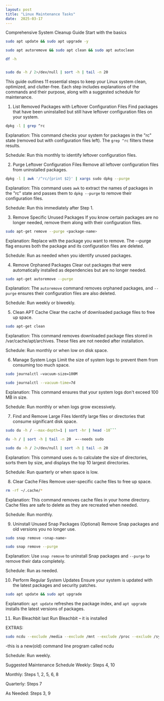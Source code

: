 ```yaml
---
layout: post
title: "Linux Maintenance Tasks"
date:  2025-03-17
---
```



Comprehensive System Cleanup Guide
Start with the basics

```sh
sudo apt update && sudo apt upgrade -y
```

```sh
sudo apt autoremove && sudo apt clean && sudo apt autoclean
```

```sh
df -h
```

```sh

sudo du -h / 2>/dev/null | sort -h | tail -n 20
```

This guide outlines 11 essential steps to keep your Linux system clean, optimized, and clutter-free. Each step includes explanations of the commands and their purpose, along with a suggested schedule for maintenance.

1) List Removed Packages with Leftover Configuration Files
Find packages that have been uninstalled but still have leftover configuration files on your system.

```sh
dpkg -l | grep ^rc
```

Explanation: This command checks your system for packages in the "rc" state (removed but with configuration files left). The `grep ^rc` filters these results.

Schedule: Run this monthly to identify leftover configuration files.

2) Purge Leftover Configuration Files
Remove all leftover configuration files from uninstalled packages.

```sh
dpkg -l | awk '/^rc/{print $2}' | xargs sudo dpkg --purge
```

Explanation: This command uses `awk` to extract the names of packages in the "rc" state and passes them to `dpkg --purge` to remove their configuration files.

Schedule: Run this immediately after Step 1.

3) Remove Specific Unused Packages
If you know certain packages are no longer needed, remove them along with their configuration files.

```sh
sudo apt-get remove --purge <package-name>
```

Explanation: Replace <package-name> with the package you want to remove. The --purge flag ensures both the package and its configuration files are deleted.

Schedule: Run as needed when you identify unused packages.

4) Remove Orphaned Packages
Clear out packages that were automatically installed as dependencies but are no longer needed.

```sh
sudo apt-get autoremove --purge
```

Explanation: The `autoremove` command removes orphaned packages, and `--purge` ensures their configuration files are also deleted.

Schedule: Run weekly or biweekly.

5) Clean APT Cache
Clear the cache of downloaded package files to free up space.

```sh
sudo apt-get clean
```

Explanation: This command removes downloaded package files stored in /var/cache/apt/archives. These files are not needed after installation.

Schedule: Run monthly or when low on disk space.

6) Manage System Logs
Limit the size of system logs to prevent them from consuming too much space.

```sh
sudo journalctl –vacuum-size=100M
```

```sh
sudo journalctl --vacuum-time=7d
```

Explanation: This command ensures that your system logs don't exceed 100 MB in size.

Schedule: Run monthly or when logs grow excessively.

7) Find and Remove Large Files
Identify large files or directories that consume significant disk space.

```sh
sudo du -h / --max-depth=1 | sort -hr | head -10```
```

```sh
du -h / | sort -h | tail -n 20  ←--needs sudo
```

```sh
sudo du -h / 2>/dev/null | sort -h | tail -n 20
```

Explanation: This command uses `du` to calculate the size of directories, sorts them by size, and displays the top 10 largest directories.

Schedule: Run quarterly or when space is low.

8) Clear Cache Files
Remove user-specific cache files to free up space.

```sh
rm -rf ~/.cache/*
```
Explanation: This command removes cache files in your home directory. Cache files are safe to delete as they are recreated when needed.

Schedule: Run monthly.

9) Uninstall Unused Snap Packages (Optional)
Remove Snap packages and old versions you no longer use.

```sh
sudo snap remove <snap-name>
```

```sh
sudo snap remove --purge
```
Explanation: Use `snap remove` to uninstall Snap packages and `--purge` to remove their data completely.

Schedule: Run as needed.

10) Perform Regular System Updates
Ensure your system is updated with the latest packages and security patches.

```sh
sudo apt update && sudo apt upgrade
```

Explanation: `apt update` refreshes the package index, and `apt upgrade` installs the latest versions of packages.

11) Run Bleachbit last
Run Bleachbit – it is installed

EXTRAS:

```sh
sudo ncdu --exclude /media --exclude /mnt --exclude /proc --exclude /sys --exclude /dev /BACKUPS\ TEMP/
```

-this is a new(old) command line program called ncdu


Schedule: Run weekly.

Suggested Maintenance Schedule
Weekly: Steps 4, 10

Monthly: Steps 1, 2, 5, 6, 8

Quarterly: Steps 7

As Needed: Steps 3, 9
